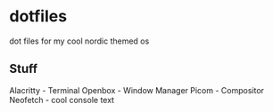 # dotfiles
dot files for my cool nordic themed os

## Stuff
Alacritty - Terminal
Openbox - Window Manager
Picom - Compositor
Neofetch - cool console text
